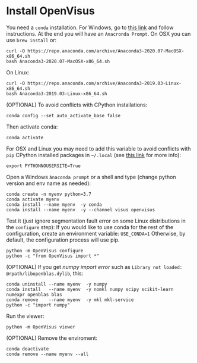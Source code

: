 # Install OpenVisus

You need a `conda` installation. For Windows, go to [this link](https://www.anaconda.com/products/individual) and follow instructions. At the end you will have an `Anacronda Prompt`. On OSX you can use `brew install` or:

```
curl -O https://repo.anaconda.com/archive/Anaconda3-2020.07-MacOSX-x86_64.sh
bash Anaconda3-2020.07-MacOSX-x86_64.sh 
```

On Linux:

```
curl -O https://repo.anaconda.com/archive/Anaconda3-2019.03-Linux-x86_64.sh
bash Anaconda3-2019.03-Linux-x86_64.sh
```

(OPTIONAL) To avoid conflicts with CPython installations:

```
conda config --set auto_activate_base false
```

Then activate conda:

```
conda activate
```


For OSX and Linux you may need to add this variable to avoid conflicts with `pip` CPython installed packages in `~/.local` (see [this link](https://github.com/conda/conda/issues/7173) for more info):

```
export PYTHONNOUSERSITE=True 
```


Open a Windows `Anaconda prompt` or a shell and type (change python version and env name as needed): 

```
conda create -n myenv python=3.7 
conda activate myenv
conda install --name myenv  -y conda
conda install --name myenv  -y --channel visus openvisus
```

Test it (just ignore segmentation fault error on some Linux distributions in the `configure` step):
If you would like to use conda for the rest of the configuration, create an environment variable: `USE_CONDA=1`
Otherwise, by default, the configuration process will use pip.

```
python -m OpenVisus configure 
python -c "from OpenVisus import *"
```

(OPTIONAL) If you get *numpy import error* such as  `Library not loaded: @rpath/libopenblas.dylib`,  this:

```
conda uninstall --name myenv  -y numpy
conda install   --name myenv  -y nomkl numpy scipy scikit-learn numexpr openblas blas
conda remove    --name myenv  -y mkl mkl-service
python -c "import numpy"
```

Run the viewer:

```
python -m OpenVisus viewer
```





(OPTIONAL) Remove the enviroment:

```
conda deactivate
conda remove --name myenv --all
```
